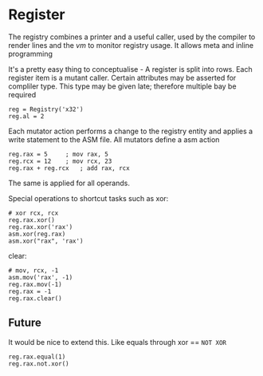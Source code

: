# Register

The registry combines a printer and a useful caller, used by the compiler
to render lines and the _vm_ to monitor registry usage. It allows meta and inline programming

It's a pretty easy thing to conceptualise - A register is split into rows. Each register item is a mutant caller. Certain attributes may be asserted for compliler type. This type may be given late; therefore multiple bay be required

    reg = Registry('x32')
    reg.al = 2

Each mutator action performs a change to the registry entity and applies a write statement to the ASM file.
All mutators define a asm action


    reg.rax = 5     ; mov rax, 5
    reg.rcx = 12    ; mov rcx, 23
    reg.rax + reg.rcx   ; add rax, rcx

The same is applied for all operands.

Special operations to shortcut tasks such as xor:

    # xor rcx, rcx
    reg.rax.xor()
    reg.rax.xor('rax')
    asm.xor(reg.rax)
    asm.xor("rax", 'rax')

clear:

    # mov, rcx, -1
    asm.mov('rax', -1)
    reg.rax.mov(-1)
    reg.rax = -1
    reg.rax.clear()


## Future

It would be nice to extend this. Like equals through xor == `NOT XOR`

    reg.rax.equal(1)
    reg.rax.not.xor()
